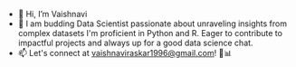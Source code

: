 - 👋 Hi, I’m Vaishnavi
- 🌱  I am budding Data Scientist passionate about unraveling insights from complex datasets
      I'm proficient in Python and R. Eager to contribute to impactful projects and always up for a good data science chat. 
- 📫  Let's connect at vaishnaviraskar1996@gmail.com! 🚀📊

<!---
Vaishr2910/Vaishr2910 is a ✨ special ✨ repository because its `README.md` (this file) appears on your GitHub profile.
You can click the Preview link to take a look at your changes.
--->
